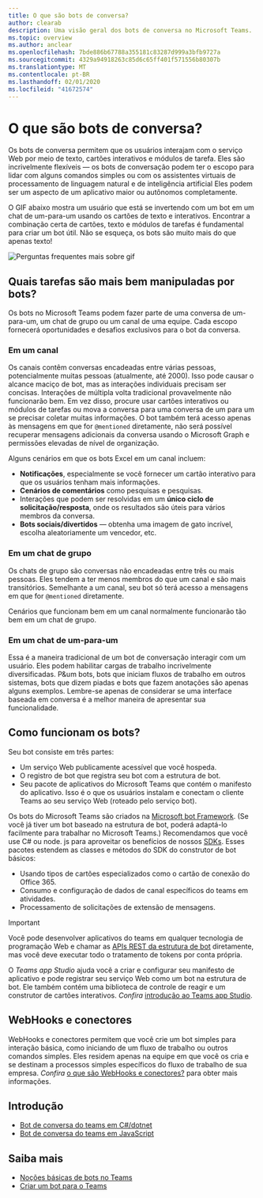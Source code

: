 ```yaml
---
title: O que são bots de conversa?
author: clearab
description: Uma visão geral dos bots de conversa no Microsoft Teams.
ms.topic: overview
ms.author: anclear
ms.openlocfilehash: 7bde886b67788a355181c83287d999a3bfb9727a
ms.sourcegitcommit: 4329a94918263c85d6c65ff401f571556b80307b
ms.translationtype: MT
ms.contentlocale: pt-BR
ms.lasthandoff: 02/01/2020
ms.locfileid: "41672574"
---
```

# <a name="what-are-conversational-bots"></a>O que são bots de conversa?

Os bots de conversa permitem que os usuários interajam com o serviço Web por meio de texto, cartões interativos e módulos de tarefa. Eles são incrivelmente flexíveis — os bots de conversação podem ter o escopo para lidar com alguns comandos simples ou com os assistentes virtuais de processamento de linguagem natural e de inteligência artificial Eles podem ser um aspecto de um aplicativo maior ou autônomos completamente.

O GIF abaixo mostra um usuário que está se invertendo com um bot em um chat de um-para-um usando os cartões de texto e interativos. Encontrar a combinação certa de cartões, texto e módulos de tarefas é fundamental para criar um bot útil. Não se esqueça, os bots são muito mais do que apenas texto!

![Perguntas frequentes mais sobre gif](~/assets/images/FAQPlusEndUser.gif)

## <a name="what-tasks-are-best-handled-by-bots"></a>Quais tarefas são mais bem manipuladas por bots?

Os bots no Microsoft Teams podem fazer parte de uma conversa de um-para-um, um chat de grupo ou um canal de uma equipe. Cada escopo fornecerá oportunidades e desafios exclusivos para o bot da conversa.

### <a name="in-a-channel"></a>Em um canal

Os canais contêm conversas encadeadas entre várias pessoas, potencialmente muitas pessoas (atualmente, até 2000). Isso pode causar o alcance maciço de bot, mas as interações individuais precisam ser concisas. Interações de múltipla volta tradicional provavelmente não funcionarão bem. Em vez disso, procure usar cartões interativos ou módulos de tarefas ou mova a conversa para uma conversa de um para um se precisar coletar muitas informações. O bot também terá acesso apenas às mensagens em que for `@mentioned` diretamente, não será possível recuperar mensagens adicionais da conversa usando o Microsoft Graph e permissões elevadas de nível de organização.

Alguns cenários em que os bots Excel em um canal incluem:

* **Notificações**, especialmente se você fornecer um cartão interativo para que os usuários tenham mais informações.
* **Cenários de comentários** como pesquisas e pesquisas.
* Interações que podem ser resolvidas em um **único ciclo de solicitação/resposta**, onde os resultados são úteis para vários membros da conversa.
* **Bots sociais/divertidos** — obtenha uma imagem de gato incrível, escolha aleatoriamente um vencedor, etc.

### <a name="in-a-group-chat"></a>Em um chat de grupo

Os chats de grupo são conversas não encadeadas entre três ou mais pessoas. Eles tendem a ter menos membros do que um canal e são mais transitórios. Semelhante a um canal, seu bot só terá acesso a mensagens em que for `@mentioned` diretamente.

Cenários que funcionam bem em um canal normalmente funcionarão tão bem em um chat de grupo.

### <a name="in-a-one-to-one-chat"></a>Em um chat de um-para-um

Essa é a maneira tradicional de um bot de conversação interagir com um usuário. Eles podem habilitar cargas de trabalho incrivelmente diversificadas. P&um bots, bots que iniciam fluxos de trabalho em outros sistemas, bots que dizem piadas e bots que fazem anotações são apenas alguns exemplos. Lembre-se apenas de considerar se uma interface baseada em conversa é a melhor maneira de apresentar sua funcionalidade.

## <a name="how-do-bots-work"></a>Como funcionam os bots?

Seu bot consiste em três partes:

* Um serviço Web publicamente acessível que você hospeda.
* O registro de bot que registra seu bot com a estrutura de bot.
* Seu pacote de aplicativos do Microsoft Teams que contém o manifesto do aplicativo. Isso é o que os usuários instalam e conectam o cliente Teams ao seu serviço Web (roteado pelo serviço bot).

Os bots do Microsoft Teams são criados na [Microsoft bot Framework](https://dev.botframework.com/). (Se você já tiver um bot baseado na estrutura de bot, poderá adaptá-lo facilmente para trabalhar no Microsoft Teams.) Recomendamos que você use C# ou node. js para aproveitar os benefícios de nossos [SDKs](/microsoftteams/platform/#pivot=sdk-tools). Esses pacotes estendem as classes e métodos do SDK do construtor de bot básicos:

* Usando tipos de cartões especializados como o cartão de conexão do Office 365.
* Consumo e configuração de dados de canal específicos do teams em atividades.
* Processamento de solicitações de extensão de mensagens.

> [!IMPORTANT]
> Você pode desenvolver aplicativos do teams em qualquer tecnologia de programação Web e chamar as [APIs REST da estrutura de bot](/bot-framework/rest-api/bot-framework-rest-overview) diretamente, mas você deve executar todo o tratamento de tokens por conta própria.

O *Teams app Studio* ajuda você a criar e configurar seu manifesto de aplicativo e pode registrar seu serviço Web como um bot na estrutura de bot. Ele também contém uma biblioteca de controle de reagir e um construtor de cartões interativos. *Confira* [introdução ao Teams app Studio](~/concepts/build-and-test/app-studio-overview.md).

## <a name="webhooks-and-connectors"></a>WebHooks e conectores

WebHooks e conectores permitem que você crie um bot simples para interação básica, como iniciando de um fluxo de trabalho ou outros comandos simples. Eles residem apenas na equipe em que você os cria e se destinam a processos simples específicos do fluxo de trabalho de sua empresa. *Confira* [o que são WebHooks e conectores?](~/webhooks-and-connectors/what-are-webhooks-and-connectors.md) para obter mais informações.

## <a name="get-started"></a>Introdução

* [Bot de conversa do teams em C#/dotnet](https://github.com/microsoft/BotBuilder-Samples/tree/master/samples/csharp_dotnetcore/57.teams-conversation-bot)
* [Bot de conversa do teams em JavaScript](https://github.com/microsoft/BotBuilder-Samples/tree/master/samples/javascript_nodejs/57.teams-conversation-bot)

## <a name="learn-more"></a>Saiba mais

* [Noções básicas de bots no Teams](~/bots/bot-basics.md)
* [Criar um bot para o Teams](~/bots/how-to/create-a-bot-for-teams.md)
